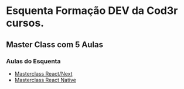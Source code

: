 # Esquenta Formação DEV da Cod3r cursos.

## Master Class com 5 Aulas


### Aulas do Esquenta

-   [Masterclass React/Next](https://youtu.be/6--IFqz4F9A)
-   [Masterclass React Native](https://www.youtube.com/watch?v=tGv7G4M8uPI)